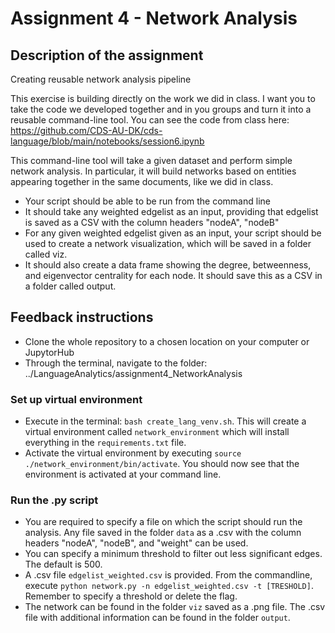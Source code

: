 # Assignment 4 - Network Analysis

## Description of the assignment

Creating reusable network analysis pipeline

This exercise is building directly on the work we did in class. I want you to take the code we developed together and in you groups and turn it into a reusable command-line tool. You can see the code from class here: https://github.com/CDS-AU-DK/cds-language/blob/main/notebooks/session6.ipynb

This command-line tool will take a given dataset and perform simple network analysis. In particular, it will build networks based on entities appearing together in the same documents, like we did in class.

- Your script should be able to be run from the command line
- It should take any weighted edgelist as an input, providing that edgelist is saved as a CSV with the column headers "nodeA", "nodeB"
- For any given weighted edgelist given as an input, your script should be used to create a network visualization, which will be saved in a folder called viz.
- It should also create a data frame showing the degree, betweenness, and eigenvector centrality for each node. It should save this as a CSV in a folder called output.

## Feedback instructions

- Clone the whole repository to a chosen location on your computer or JupytorHub
- Through the terminal, navigate to the folder: ../LanguageAnalytics/assignment4_NetworkAnalysis

### Set up virtual environment

- Execute in the terminal: ```bash create_lang_venv.sh```. This will create a virtual environment called ```network_environment``` which will install everything in the ```requirements.txt``` file.
- Activate the virtual environment by executing ```source ./network_environment/bin/activate```. You should now see that the environment is activated at your command line.

### Run the .py script

- You are required to specify a file on which the script should run the analysis. Any file saved in the folder ```data``` as a .csv with the column headers "nodeA", "nodeB", and "weight" can be used. 
- You can specify a minimum threshold to filter out less significant edges. The default is 500. 
- A .csv file ```edgelist_weighted.csv``` is provided. From the commandline, execute ```python network.py -n edgelist_weighted.csv -t [TRESHOLD]```. Remember to specify a threshold or delete the flag.
- The network can be found in the folder ```viz``` saved as a .png file. The .csv file with additional information can be found in the folder ```output```.





